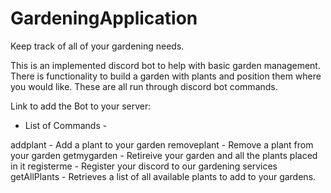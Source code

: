 # GardeningApplication
Keep track of all of your gardening needs.


This is an implemented discord bot to help with basic garden management. There is functionality to build a garden with plants and position them where you would like. These are all run through discord bot commands. 

Link to add the Bot to your server: 


- List of Commands - 

addplant - Add a plant to your garden
removeplant - Remove a plant from your garden
getmygarden - Retireive your garden and all the plants placed in it
registerme - Register your discord to our gardening services
getAllPlants - Retrieves a list of all available plants to add to your gardens.

